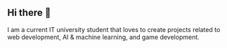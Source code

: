 ## Hi there 👋

I am a current IT university student that loves to create projects related to web development, AI & machine learning, and game development.

